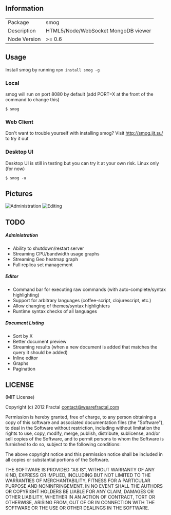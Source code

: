 ## Information

<table>
<tr> 
<td>Package</td><td>smog</td>
</tr>
<tr>
<td>Description</td>
<td>HTML5/Node/WebSocket MongoDB viewer</td>
</tr>
<tr>
<td>Node Version</td>
<td>>= 0.6</td>
</tr>
</table>

## Usage

Install smog by running ```npm install smog -g```

### Local

smog will run on port 8080 by default (add PORT=X at the front of the command to change this)

```
$ smog
```

### Web Client

Don't want to trouble yourself with installing smog? Visit http://smog.jit.su/ to try it out

### Desktop UI

Desktop UI is still in testing but you can try it at your own risk. Linux only (for now)

```
$ smog -u
```

## Pictures

![Administration](http://i.minus.com/iD9QIHyUZGYEg.png)
![Editing](http://i.minus.com/i8JPNXYRWrxTk.png)

## TODO

##### Administration

* Ability to shutdown/restart server
* Streaming CPU/bandwidth usage graphs
* Streaming Geo heatmap graph
* Full replica set management

##### Editor

* Command bar for executing raw commands (with auto-complete/syntax highlighting)
* Support for arbitrary languages (coffee-script, clojurescript, etc.)
* Allow changing of themes/syntax highlighters
* Runtime syntax checks of all languages

##### Document Listing

* Sort by X
* Better document preview
* Streaming results (when a new document is added that matches the query it should be added)
* Inline editor
* Graphs
* Pagination

## LICENSE

(MIT License)

Copyright (c) 2012 Fractal <contact@wearefractal.com>

Permission is hereby granted, free of charge, to any person obtaining
a copy of this software and associated documentation files (the
"Software"), to deal in the Software without restriction, including
without limitation the rights to use, copy, modify, merge, publish,
distribute, sublicense, and/or sell copies of the Software, and to
permit persons to whom the Software is furnished to do so, subject to
the following conditions:

The above copyright notice and this permission notice shall be
included in all copies or substantial portions of the Software.

THE SOFTWARE IS PROVIDED "AS IS", WITHOUT WARRANTY OF ANY KIND,
EXPRESS OR IMPLIED, INCLUDING BUT NOT LIMITED TO THE WARRANTIES OF
MERCHANTABILITY, FITNESS FOR A PARTICULAR PURPOSE AND
NONINFRINGEMENT. IN NO EVENT SHALL THE AUTHORS OR COPYRIGHT HOLDERS BE
LIABLE FOR ANY CLAIM, DAMAGES OR OTHER LIABILITY, WHETHER IN AN ACTION
OF CONTRACT, TORT OR OTHERWISE, ARISING FROM, OUT OF OR IN CONNECTION
WITH THE SOFTWARE OR THE USE OR OTHER DEALINGS IN THE SOFTWARE.
